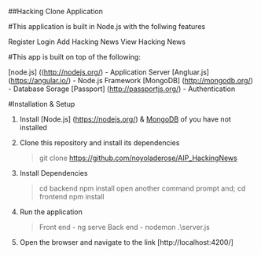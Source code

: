##Hacking Clone Application

#This application is built in Node.js with the follwing features

Register
Login
Add Hacking News
View Hacking News

#This app is built on top of the following:

[node.js] ((http://nodejs.org/) - Application Server
[Angluar.js] (https://angular.io/) - Node.js Framework
[MongoDB] (http://mongodb.org/) - Database Sorage
[Passport] (http://passportjs.org/) - Authentication

#Installation & Setup
1. Install [Node.js] (https://nodejs.org/) & [MongoDB](https://www.mongodb.org/) of you have not installed

2. Clone this repository and install its dependencies
    > git clone https://github.com/noyoladerose/AIP_HackingNews

3. Install Dependencies
    > cd backend
    > npm install
        open another command prompt and;
    > cd frontend
    > npm install

4. Run the application

    > Front end - ng serve
    > Back end - nodemon .\server.js

5. Open the browser and navigate to the link [http://localhost:4200/]







